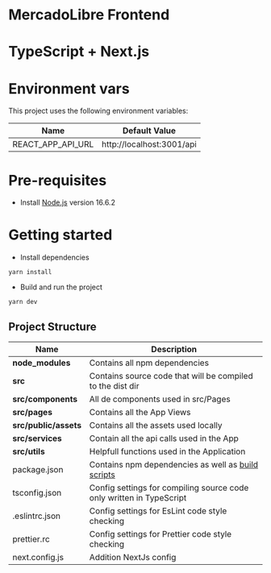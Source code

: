 # MercadoLibre Frontend

# TypeScript + Next.js

# Environment vars

This project uses the following environment variables:

| Name              | Default Value             |
| ----------------- | ------------------------- |
| REACT_APP_API_URL | http://localhost:3001/api |

# Pre-requisites

- Install [Node.js](https://nodejs.org/en/) version 16.6.2

# Getting started

- Install dependencies

```
yarn install
```

- Build and run the project

```
yarn dev
```

## Project Structure

| Name                  | Description                                                                                      |
| --------------------- | ------------------------------------------------------------------------------------------------ |
| **node_modules**      | Contains all npm dependencies                                                                    |
| **src**               | Contains source code that will be compiled to the dist dir                                       |
| **src/components**    | All de components used in src/Pages                                                              |
| **src/pages**         | Contains all the App Views                                                                       |
| **src/public/assets** | Contains all the assets used locally                                                             |
| **src/services**      | Contain all the api calls used in the App                                                        |
| **src/utils**         | Helpfull functions used in the Application                                                       |
| package.json          | Contains npm dependencies as well as [build scripts](#what-if-a-library-isnt-on-definitelytyped) |
| tsconfig.json         | Config settings for compiling source code only written in TypeScript                             |
| .eslintrc.json        | Config settings for EsLint code style checking                                                   |
| prettier.rc           | Config settings for Prettier code style checking                                                 |
| next.config.js        | Addition NextJs config                                                                           |
